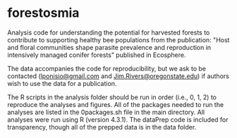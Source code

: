 # forestosmia

Analysis code for understanding the potential for harvested forests to
contribute to supporting healthy bee populations from the publication:
"Host and floral communities shape parasite prevalence and
reproduction in intensively managed conifer forests" published in
Ecosphere.

The data accompanies the code for reproducibility, but we ask to be
contacted (lponisio@gmail.com and Jim.Rivers@oregonstate.edu) if
authors wish to use the data for a publication.

The R scripts in the analysis folder should be run in order (i.e., 0,
1, 2) to reproduce the analyses and figures.  All of the packages
needed to run the analyses are listed in the 0packages.sh file in the
main directory. All analyses were run using R (version 4.3.1). The
dataPrep code is included for transparency, though all of the prepped
data is in the data folder.
